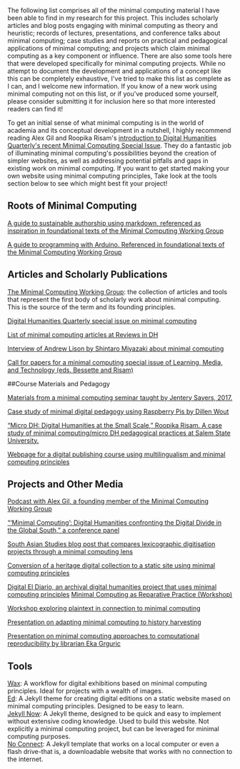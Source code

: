 The following list comprises all of the minimal computing material I have been able to find in my research for this project. This includes scholarly articles and blog posts engaging with minimal computing as theory and heuristic; records of lectures, presentations, and conference talks about minimal computing; case studies and reports on practical and pedagogical applications of minimal computing; and projects which claim minimal computing as a key component or influence. There are also some tools here that were developed specifically for minimal computing projects.
While no attempt to document the development and applications of a concept like this can be completely exhaustive, I've tried to make this list as complete as I can, and I welcome new information. If you know of a new work using minimal computing not on this list, or if you've produced some yourself, please consider submitting it for inclusion here so that more interested readers can find it!

To get an initial sense of what minimal computing is in the world of academia and its conceptual development in a nutshell, I highly recommend reading Alex Gil and Roopika Risam's [introduction to Digital Humanities Quarterly's recent Minimal Computing Special Issue](http://digitalhumanities.org/dhq/vol/16/2/000646/000646.html). They do a fantastic job of illuminating minimal computing's possibilities beyond the creation of simpler websites, as well as addressing potential pitfalls and gaps in existing work on minimal computing. 
If you want to get started making your own website using minimal computing principles, Take look at the tools section below to see which might best fit your project!

## Roots of Minimal Computing

[A guide to sustainable authorship using markdown, referenced as inspiration in foundational texts of the Minimal Computing Working Group](https://programminghistorian.org/en/lessons/sustainable-authorship-in-plain-text-using-pandoc-and-markdown)

[A guide to programming with Arduino. Referenced in foundational texts of the Minimal Computing Working Group](http://journalofdigitalhumanities.org/2-3/programming-with-arduino-for-digital-humanities/)

## Articles and Scholarly Publications

[The Minimal Computing Working Group](https://go-dh.github.io/mincomp/): the collection of articles and tools that represent the first body of scholarly work about minimal computing. This is the source of the term and its founding principles. 

[Digital Humanities Quarterly special issue on minimal computing](http://www.digitalhumanities.org/dhq/vol/16/2/index.html)

[List of minimal computing articles at Reviews in DH](https://reviewsindh.pubpub.org/minimal-computing)

[Interview of Andrew Lison by Shintaro Miyazaki about minimal computing](https://www.researchgate.net/publication/366094647_Minimal_Computing)

[Call for papers for a minimal computing special issue of Learning, Media, and Technology (eds. Bessette and Risam)](https://think.taylorandfrancis.com/special_issues/learning-media-technology/?utm_source=TFO&utm_medium=cms&utm_campaign=JPG15743)

##Course Materials and Pedagogy

[Materials from a minimal computing seminar taught by Jentery Sayers, 2017.](https://jntry.work/minimalcomputing/)

[Case study of minimal digital pedagogy using Raspberry Pis by Dillen Wout](https://dh2020.adho.org/wp-content/uploads/2020/07/701_TeachingDigitalHumanitiesonRaspberryPisAMinimalComputingApproachtoDigitalPedagogy.html)

[“Micro DH: Digital Humanities at the Small Scale,” Roopika Risam. A case study of minimal computing/micro DH pedagogical practices at Salem State University.](https://dh2017.adho.org/abstracts/196/196.pdf)

[Webpage for a digital publishing course using multilingualism and minimal computing principles](https://mith.umd.edu/minimaldigipub/en/)

## Projects and Other Media

[Podcast with Alex Gil, a founding member of the Minimal Computing Working Group](https://pricelab.sas.upenn.edu/podcast/1/dream-lab-podcast-minimal-computing)

[“‘Minimal Computing’: Digital Humanities confronting the Digital Divide in the Global South,” a conference panel](https://web.cvent.com/event/811e389e-78de-46cd-877d-b20b9ae9ed85/websitePage:36021c4a-7a5d-4cb6-bbaa-225818970114?RefId=Minimal%20Computing%20Recording)

[South Asian Studies blog post that compares lexicographic digitisation projects through a minimal computing lens](https://texlibris.lib.utexas.edu/2022/05/read-hot-and-digitized-more-is-less-less-is-more-minimal-computing-in-south-asian-lexicography/)

[Conversion of a heritage digital collection to a static site using minimal computing principles](https://marii.info/notes/the-summer-of-puppets)

[Digital El Diario, an archival digital humanities project that uses minimal computing principles](https://digitaleldiario.com/)
[Minimal Computing as Reparative Practice (Workshop)](https://www.youtube.com/watch?v=Pb2ISQdteoI)

[Workshop exploring plaintext in connection to minimal computing](https://varia.zone/en/plaintext-partyline.html)

[Presentation on adapting minimal computing to history harvesting](https://scholarworks.iu.edu/dspace/bitstream/handle/2022/27359/2022_02_09_dalmau_szostalo_historyHarvest_minimalComputing_dlbb.pdf?sequence=1&isAllowed=y)

[Presentation on minimal computing approaches to computational reproducibility by librarian Eka Grguric](https://www.google.com/url?sa=t&rct=j&q=&esrc=s&source=web&cd=&cad=rja&uact=8&ved=2ahUKEwjMn5qPkPf8AhUFElkFHQo_D3s4HhAWegQICRAB&url=https%3A%2F%2Fopen.library.ubc.ca%2Fmedia%2Fdownload%2Fpdf%2F494%2F1.0387127%2F5&usg=AOvVaw0hjyBxM5A2C3-AbJ35w3UF)


## Tools
[Wax](https://minicomp.github.io/wax/): A workflow for digital exhibitions based on minimal computing principles. Ideal for projects with a wealth of images.  
[Ed](https://minicomp.github.io/ed/): A Jekyll theme for creating digital editions on a static website mased on minimal computing principles. Designed to be easy to learn.  
[Jekyll Now](https://www.jekyllnow.com/): A Jekyll theme, designed to be quick and easy to implement without extensive coding knowledge. Used to build this website. Not explicitly a minimal computing project, but can be leveraged for minimal computing purposes.  
[No Connect](https://github.com/xpmethod/no-connect): A Jekyll template that works on a local computer or even a flash drive-that is, a downloadable website that works with no connection to the internet.
